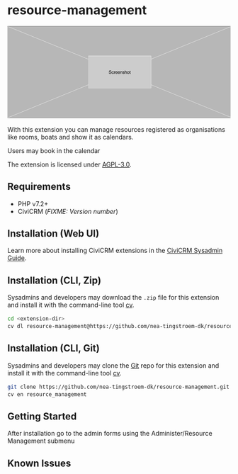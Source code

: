 # resource-management

![Screenshot](/images/screenshot.png)

With this extension you can manage resources registered as organisations like rooms, boats and show it
as calendars.

Users may book in the calendar

The extension is licensed under [AGPL-3.0](LICENSE.txt).

## Requirements

* PHP v7.2+
* CiviCRM (*FIXME: Version number*)

## Installation (Web UI)

Learn more about installing CiviCRM extensions in the [CiviCRM Sysadmin Guide](https://docs.civicrm.org/sysadmin/en/latest/customize/extensions/).

## Installation (CLI, Zip)

Sysadmins and developers may download the `.zip` file for this extension and
install it with the command-line tool [cv](https://github.com/civicrm/cv).

```bash
cd <extension-dir>
cv dl resource-management@https://github.com/nea-tingstroem-dk/resource-management/archive/master.zip
```

## Installation (CLI, Git)

Sysadmins and developers may clone the [Git](https://en.wikipedia.org/wiki/Git) repo for this extension and
install it with the command-line tool [cv](https://github.com/civicrm/cv).

```bash
git clone https://github.com/nea-tingstroem-dk/resource-management.git
cv en resource_management
```

## Getting Started

After installation go to the admin forms using the Administer/Resource Management submenu

## Known Issues


